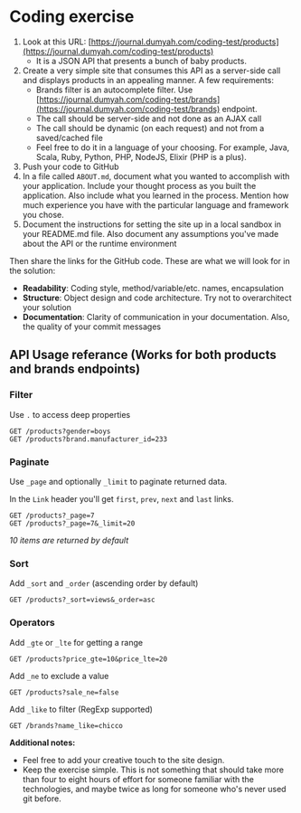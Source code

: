 Coding exercise
===============

1. Look at this URL: [https://journal.dumyah.com/coding-test/products](https://journal.dumyah.com/coding-test/products)
    * It is a JSON API that presents a bunch of baby products.
2. Create a very simple site that consumes this API as a server-side call and displays products in an appealing manner. A few requirements:
    * Brands filter is an autocomplete filter. Use [https://journal.dumyah.com/coding-test/brands](https://journal.dumyah.com/coding-test/brands) endpoint. 
    * The call should be server-side and not done as an AJAX call
    * The call should be dynamic (on each request) and not from a saved/cached file
    * Feel free to do it in a language of your choosing. For example, Java, Scala, Ruby, Python, PHP, NodeJS, Elixir (PHP is a plus).
3. Push your code to GitHub
4. In a file called `ABOUT.md`, document what you wanted to accomplish with your application. Include your thought process as you built the application. Also include what you learned in the process. Mention how much experience you have with the particular language and framework you chose.
5. Document the instructions for setting the site up in a local sandbox in your README.md file. Also document any assumptions you've made about the API or the runtime environment

Then share the links for the GitHub code.  These are what we will look for in the solution:

* **Readability**: Coding style, method/variable/etc. names, encapsulation
* **Structure**: Object design and code architecture. Try not to overarchitect your solution
* **Documentation**: Clarity of communication in your documentation. Also, the quality of your commit messages

## API Usage referance (Works for both products and brands endpoints)

### Filter
        
Use `.` to access deep properties
    
    GET /products?gender=boys
    GET /products?brand.manufacturer_id=233
        
### Paginate
        
Use `_page` and optionally `_limit` to paginate returned data.

In the `Link` header you'll get `first`, `prev`, `next` and `last` links.
    
    GET /products?_page=7
    GET /products?_page=7&_limit=20
    
_10 items are returned by default_
        
### Sort
        
Add `_sort` and `_order` (ascending order by default)
    
    GET /products?_sort=views&_order=asc
       
### Operators
        
Add `_gte` or `_lte` for getting a range
    
    GET /products?price_gte=10&price_lte=20
    
Add `_ne` to exclude a value
    
    GET /products?sale_ne=false
    
Add `_like` to filter (RegExp supported)
    
    GET /brands?name_like=chicco
    
        
**Additional notes:**
* Feel free to add your creative touch to the site design.
* Keep the exercise simple.  This is not something that should take more than four to eight hours of effort for someone familiar with the technologies, and maybe twice as long for someone who's never used git before.
